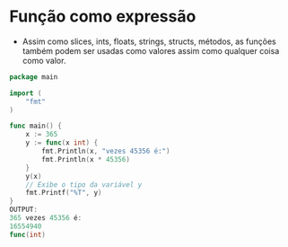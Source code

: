 # Função como expressão

- Assim como slices, ints, floats, strings, structs, métodos, as funções também podem ser usadas como valores assim como qualquer coisa como valor.

```GO
package main

import (
	"fmt"
)

func main() {
	x := 365
	y := func(x int) {
		fmt.Println(x, "vezes 45356 é:")
		fmt.Println(x * 45356)
	}
	y(x)
    // Exibe o tipo da variável y
	fmt.Printf("%T", y)
}
OUTPUT:
365 vezes 45356 é:
16554940
func(int)
```

